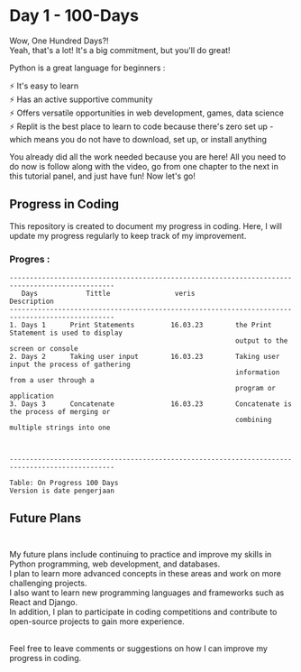 
# Day 1 - 100-Days #

Wow, One Hundred Days?!<br/>
Yeah, that's a lot! It's a big commitment, but you'll do great!

Python is a great language for beginners :<br/>

   ⚡️ It's easy to learn<br/>
   ⚡️ Has an active supportive community<br/>
   ⚡️ Offers versatile opportunities in web development, games, data science<br/>
   ⚡️ Replit is the best place to learn to code because there's zero set up - which means you do not have to download, set up, or install anything<br/>

You already did all the work needed because you are here!
All you need to do now is follow along with the video, go from one chapter to the next in this tutorial panel, and just have fun! Now let's go!<br/>

## Progress in Coding<br/> ##
This repository is created to document my progress in coding.
Here, I will update my progress regularly to keep track of my improvement.

### Progres : <br/> ###

    ------------------------------------------------------------------------------------------------
       Days            Tittle                veris                     Description  
    ------------------------------------------------------------------------------------------------
    1. Days 1      Print Statements         16.03.23        the Print Statement is used to display
                                                            output to the screen or console
    2. Days 2      Taking user input        16.03.23        Taking user input the process of gathering 
                                                            information from a user through a 
                                                            program or application
    3. Days 3      Concatenate              16.03.23        Concatenate is the process of merging or 
                                                            combining multiple strings into one          
                                                     

     
    ------------------------------------------------------------------------------------------------

    Table: On Progress 100 Days
    Version is date pengerjaan


## Future Plans <br/><br/>
My future plans include continuing to practice and improve my skills in Python programming, web development, and databases. <br/>
I plan to learn more advanced concepts in these areas and work on more challenging projects. <br/>
I also want to learn new programming languages and frameworks such as React and Django.<br/>
In addition, I plan to participate in coding competitions and contribute to open-source projects to gain more experience.<br/><br/>

Feel free to leave comments or suggestions on how I can improve my progress in coding.
